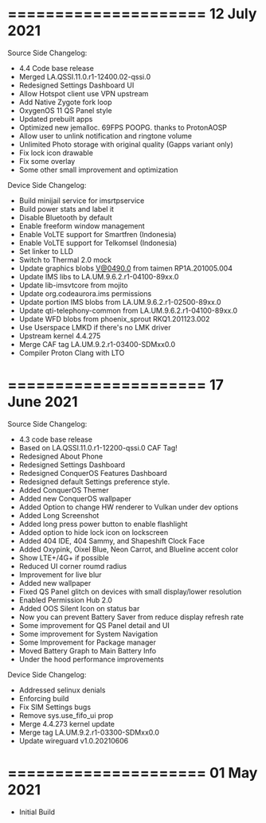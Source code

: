 =====================
    12 July 2021
=====================
Source Side Changelog:
 - 4.4 Code base release
 - Merged LA.QSSI.11.0.r1-12400.02-qssi.0
 - Redesigned Settings Dashboard UI
 - Allow Hotspot client use VPN upstream
 - Add Native Zygote fork loop
 - OxygenOS 11 QS Panel style
 - Updated prebuilt apps
 - Optimized new jemalloc. 69FPS POOPG. thanks to ProtonAOSP
 - Allow user to unlink notification and ringtone volume
 - Unlimited Photo storage with original quality (Gapps variant only)
 - Fix lock icon drawable
 - Fix some overlay
 - Some other small improvement and optimization

Device Side Changelog:
 - Build minijail service for imsrtpservice
 - Build power stats and label it
 - Disable Bluetooth by default
 - Enable freeform window management
 - Enable VoLTE support for Smartfren (Indonesia)
 - Enable VoLTE support for Telkomsel (Indonesia)
 - Set linker to LLD
 - Switch to Thermal 2.0 mock
 - Update graphics blobs V@0490.0 from taimen RP1A.201005.004
 - Update IMS libs to LA.UM.9.6.2.r1-04100-89xx.0
 - Update lib-imsvtcore from mojito
 - Update org.codeaurora.ims permissions
 - Update portion IMS blobs from LA.UM.9.6.2.r1-02500-89xx.0
 - Update qti-telephony-common from LA.UM.9.6.2.r1-04100-89xx.0
 - Update WFD blobs from phoenix_sprout RKQ1.201123.002
 - Use Userspace LMKD if there's no LMK driver
 - Upstream kernel 4.4.275
 - Merge CAF tag LA.UM.9.2.r1-03400-SDMxx0.0
 - Compiler Proton Clang with LTO

=====================
    17 June 2021
=====================
Source Side Changelog:
 - 4.3 code base release
 - Based on LA.QSSI.11.0.r1-12200-qssi.0 CAF Tag!
 - Redesigned About Phone
 - Redesigned Settings Dashboard
 - Redesigned ConquerOS Features Dashboard
 - Redesigned default Settings preference style.
 - Added ConquerOS Themer
 - Added new ConquerOS wallpaper
 - Added Option to change HW renderer to Vulkan under dev options
 - Added Long Screenshot
 - Added long press power button to enable flashlight
 - Added option to hide lock icon on lockscreen
 - Added 404 IDE, 404 Sammy, and Shapeshift Clock Face
 - Added Oxypink, Oixel Blue, Neon Carrot, and Blueline accent color
 - Show LTE+/4G+ if possible
 - Reduced UI corner roumd radius
 - Improvement for live blur
 - Added new wallpaper
 - Fixed QS Panel glitch on devices with small display/lower resolution
 - Enabled Permission Hub 2.0
 - Added OOS Silent Icon on status bar
 - Now you can prevent Battery Saver from reduce display refresh rate
 - Some improvement for QS Panel detail and UI
 - Some improvement for System Navigation
 - Some Improvement for Package manager
 - Moved Battery Graph to Main Battery Info
 - Under the hood performance improvements

Device Side Changelog:
 - Addressed selinux denials
 - Enforcing build
 - Fix SIM Settings bugs
 - Remove sys.use_fifo_ui prop
 - Merge 4.4.273 kernel update
 - Merge tag LA.UM.9.2.r1-03300-SDMxx0.0
 - Update wireguard v1.0.20210606

=====================
      01 May 2021
=====================

* Initial Build
